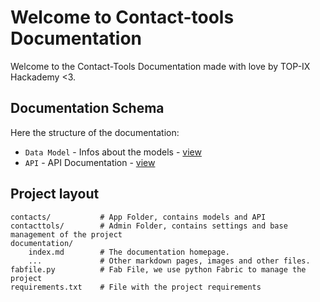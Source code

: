 # Welcome to Contact-tools Documentation

Welcome to the Contact-Tools Documentation made with love by TOP-IX Hackademy <3.

## Documentation Schema

Here the structure of the documentation:

* `Data Model` - Infos about the models - [view](/datamodel/)
* `API` - API Documentation - [view](/api/)

## Project layout

    contacts/           # App Folder, contains models and API
    contacttols/        # Admin Folder, contains settings and base management of the project
    documentation/
        index.md        # The documentation homepage.
        ...             # Other markdown pages, images and other files.
    fabfile.py          # Fab File, we use python Fabric to manage the project
    requirements.txt    # File with the project requirements
    
